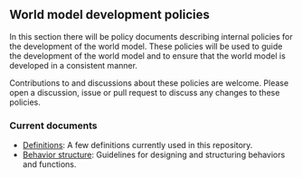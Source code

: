 ## World model development policies
In this section there will be policy documents describing internal policies for the development of the world model. These policies will be used to guide the development of the world model and to ensure that the world model is developed in a consistent manner.

Contributions to and discussions about these policies are welcome. Please open a discussion, issue or pull request to discuss any changes to these policies.

### Current documents
- [Definitions](policy/definitions.md): A few definitions currently used in this repository.
- [Behavior structure](policy/behavior_structure.md): Guidelines for designing and structuring behaviors and functions.
